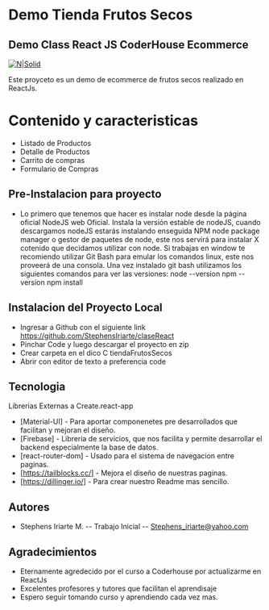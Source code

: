 # Demo Tienda Frutos Secos
## Demo Class React JS CoderHouse Ecommerce

[![N|Solid](https://cldup.com/dTxpPi9lDf.thumb.png)](https://competent-newton-10ba96.netlify.app/)

Este proyceto es un demo de ecommerce de frutos secos realizado en ReactJs.
# Contenido y caracteristicas
- Listado de Productos
- Detalle de Productos
- Carrito de compras 
- Formulario de Compras

## Pre-Instalacion para proyecto
- Lo primero que tenemos que hacer es instalar node desde la página oficial NodeJS web Oficial. Instala la versión estable de nodeJS, cuando descargamos nodeJS estarás instalando enseguida NPM node package manager o gestor de paquetes de node, este nos servirá para instalar X cotenido que decidamos utilizar con node.
Si trabajas en window te recomiendo utilizar Git Bash para emular los comandos linux, este nos proveerá de una consola.
Una vez instalado git bash utilizamos los siguientes comandos para ver las versiones:
	node --version
	npm  --version
    npm install



## Instalacion del Proyecto Local

- Ingresar a Github con el siguiente link https://github.com/StephensIriarte/claseReact
- Pinchar Code y luego descargar el proyecto en zip
- Crear carpeta en el dico C tiendaFrutosSecos
- Abrir con editor de texto a preferencia code


## Tecnologia

Librerias Externas a Create.react-app

- [Material-UI] - Para aportar componenetes pre desarrollados que facilitan y mejoran el diseño.
- [Firebase] - Libreria de servicios, que nos facilita y permite desarrollar el backend especialmente la base de datos.
- [react-router-dom] - Usado para el sistema de navegacion entre paginas.
- [https://tailblocks.cc/] - Mejora el diseño de nuestras paginas.
- [https://dillinger.io/] - Para crear nuestro Readme mas sencillo.

## Autores
- Stephens Iriarte M.  -- Trabajo Inicial  -- Stephens_iriarte@yahoo.com

## Agradecimientos
- Eternamente agredecido por el curso a Coderhouse por actualizarme en ReactJs
- Excelentes profesores y tutores que facilitan el aprendisaje 
- Espero seguir tomando curso y aprendiendo cada vez mas.